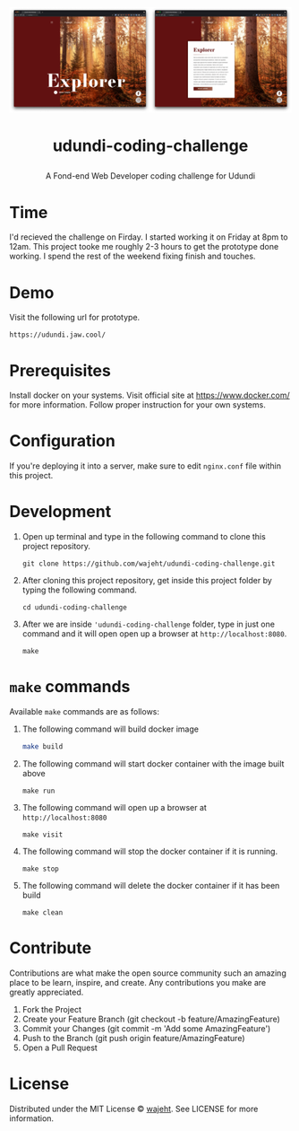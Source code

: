 <p align="center"><img src="https://raw.githubusercontent.com/wajeht/udundi-coding-challenge/master/src/img/screenshot_index.png" width="50%%"><img src="https://raw.githubusercontent.com/wajeht/udundi-coding-challenge/master/src/img/screenshot_card.png" width="50%"></p>

# <p align="center">udundi-coding-challenge</p>
<p align="center">A Fond-end Web Developer coding challenge for Udundi</p>

# Time 
I'd recieved the challenge on Firday. I started working it on Friday at 8pm to 12am. This project tooke me roughly 2-3 hours to get the prototype done working. I spend the rest of the weekend fixing finish and touches.

# Demo
Visit the following url for prototype.
```
https://udundi.jaw.cool/
```

# Prerequisites

Install docker on your systems. Visit official site at https://www.docker.com/ for more information. Follow proper instruction for your own systems.

# Configuration
If you're deploying it into a server, make sure to edit `nginx.conf` file within this project.
# Development

1. Open up terminal and type in the following command to clone this project repository.

    ```
    git clone https://github.com/wajeht/udundi-coding-challenge.git
    ```

2. After cloning this project repository, get inside this project folder by typing the following command.

    ```
    cd udundi-coding-challenge
    ```

3. After we are inside `'udundi-coding-challenge` folder, type in just one command and it will open open up a browser at `http://localhost:8080`.

    ```
    make
    ```

# `make` commands

Available `make` commands are as follows:

1. The following command will build docker image

    ```bash
	make build
    ```

2. The following command will start docker container with the image built above
    ```
	make run
    ```

3. The following command will open up a browser at `http://localhost:8080` 
    ```
	make visit
    ```

4. The following command will stop the docker container if it is running. 
    ```
	make stop
    ```

4. The following command will delete the docker container if it has been build 
    ```
	make clean
    ```
# Contribute

Contributions are what make the open source community such an amazing place to be learn, inspire, and create. Any contributions you make are greatly appreciated.

1. Fork the Project
2. Create your Feature Branch (git checkout -b feature/AmazingFeature)
3. Commit your Changes (git commit -m 'Add some AmazingFeature')
4. Push to the Branch (git push origin feature/AmazingFeature)
5. Open a Pull Request

# License

Distributed under the MIT License © [wajeht](https://www.github.com/wajeht/). See LICENSE for more information.
